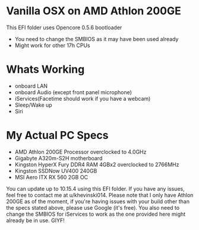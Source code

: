 # Vanilla OSX on AMD Athlon 200GE

This EFI folder uses Opencore 0.5.6 bootloader

  - You need to change the SMBIOS as it may have been used already
  - Might work for other 17h CPUs

# Whats Working
  - onboard LAN
  - onboard Audio (except front panel microphone)
  - iServices(Facetime should work if you have a webcam)
  - Sleep/Wake up
  - Siri

# My Actual PC Specs
  - AMD Athlon 200GE Processor overclocked to 4.0GHz
  - Gigabyte A320m-S2H motherboard
  - Kingston HyperX Fury DDR4 RAM 4GBx2 overclocked to 2766MHz
  - Kingston SSDNow UV400 240GB
  - MSI Aero ITX RX 560 2GB OC

You can update up to 10.15.4 using this EFI folder.
If you have any issues, feel free to contact me at u/khevinski014.
Please note that I only have Athlon 200GE as of the moment, if you're having issues with your build other than the specs stated above, please use Google (it's free).
You also need to change the SMBIOS for iServices to work as the one provided here might already be in use. GIYF!
